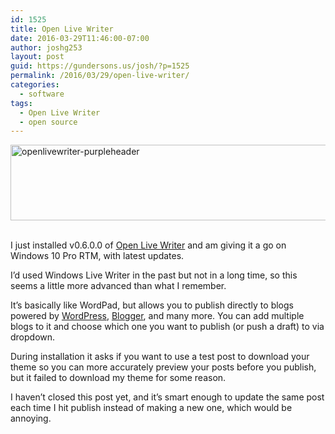 ```yaml
---
id: 1525
title: Open Live Writer
date: 2016-03-29T11:46:00-07:00
author: joshg253
layout: post
guid: https://gundersons.us/josh/?p=1525
permalink: /2016/03/29/open-live-writer/
categories:
  - software
tags:
  - Open Live Writer
  - open source
---
```

<a href="/josh/wp-content/uploads/2016/03/openlivewriter-purpleheader.png"><img title="openlivewriter-purpleheader" style="border-left-width: 0px; border-right-width: 0px; background-image: none; border-bottom-width: 0px; padding-top: 0px; padding-left: 0px; display: inline; padding-right: 0px; border-top-width: 0px" border="0" alt="openlivewriter-purpleheader" src="/josh/wp-content/uploads/2016/03/openlivewriter-purpleheader_thumb.png" width="612" height="121"></a>&nbsp; <p>I just installed v0.6.0.0 of <a href="https://openlivewriter.org/">Open Live Writer</a> and am giving it a go on Windows 10 Pro RTM, with latest updates.</p> <p>I’d used Windows Live Writer in the past but not in a long time, so this seems a little more advanced than what I remember.</p> <p>It’s basically like WordPad, but allows you to publish directly to blogs powered by <a href="https://wordpress.com/">WordPress</a>, <a href="https://www.blogger.com">Blogger</a>, and many more. You can add multiple blogs to it and choose which one you want to publish (or push a draft) to via dropdown.</p> <p>During installation it asks if you want to use a test post to download your theme so you can more accurately preview your posts before you publish, but it failed to download my theme for some reason.</p> <p>I haven’t closed this post yet, and it’s smart enough to update the same post each time I hit publish instead of making a new one, which would be annoying.</p>